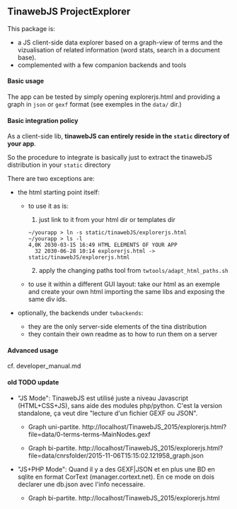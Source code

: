 ## TinawebJS ProjectExplorer

This package is:
  - a JS client-side data explorer based on a graph-view of terms and the vizualisation of related information (word stats, search in a document base).
  - complemented with a few companion backends and tools


#### Basic usage
The app can be tested by simply opening explorerjs.html and providing a graph in `json` or `gexf` format (see exemples in the `data/` dir.)


#### Basic integration policy
As a client-side lib, **tinawebJS can entirely reside in the `static` directory of your app**.

So the procedure to integrate is basically just to extract the tinawebJS distribution in your `static` directory

There are two exceptions are:
  - the html starting point itself:  
    - to use it as is:

      1) just link to it from your html dir or templates dir
      ```
      ~/yourapp > ln -s static/tinawebJS/explorerjs.html
      ~/yourapp > ls -l
      4,0K 2030-03-15 16:49 HTML ELEMENTS OF YOUR APP
        32 2030-06-28 10:14 explorerjs.html -> static/tinawebJS/explorerjs.html
      ```
      2) apply the changing paths tool from `twtools/adapt_html_paths.sh`

    - to use it within a different GUI layout: take our html as an exemple and create your own html importing the same libs and exposing the same div ids.

  - optionally, the backends under `twbackends`:
    - they are the only server-side elements of the tina distribution
    - they contain their own readme as to how to run them on a server



#### Advanced usage

cf. developer_manual.md


#### old TODO update

- "JS Mode": TinawebJS est utilisé juste a niveau Javascript (HTML+CSS+JS), sans aide des modules php/python. C'est la version standalone, ça veut dire "lecture d'un fichier GEXF ou JSON".
	- Graph uni-partite.  http://localhost/TinawebJS_2015/explorerjs.html?file=data/0-terms-terms-MainNodes.gexf

	- Graph bi-partite.   http://localhost/TinawebJS_2015/explorerjs.html?file=data/cnrsfolder/2015-11-06T15:15:02.121958_graph.json



- "JS+PHP Mode": Quand il y a des GEXF|JSON et en plus une BD en sqlite en format CorText (manager.cortext.net). En ce mode on dois declarer une db.json avec l'info necessaire.
	- Graph bi-partite.   http://localhost/TinawebJS_2015/explorerjs.html
